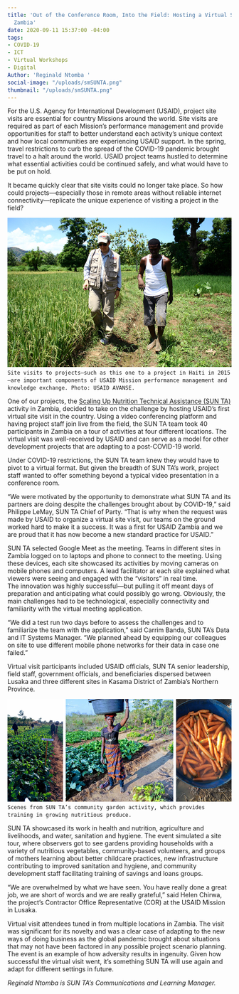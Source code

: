 ```yaml
---
title: 'Out of the Conference Room, Into the Field: Hosting a Virtual Site Visit in
  Zambia'
date: 2020-09-11 15:37:00 -04:00
tags:
- COVID-19
- ICT
- Virtual Workshops
- Digital
Author: 'Reginald Ntomba '
social-image: "/uploads/smSUNTA.png"
thumbnail: "/uploads/smSUNTA.png"
---
```


For the U.S. Agency for International Development (USAID), project site visits are essential for country Missions around the world. Site visits are required as part of each Mission’s performance management and provide opportunities for staff to better understand each activity’s unique context and how local communities are experiencing USAID support. In the spring, travel restrictions to curb the spread of the COVID-19 pandemic brought travel to a halt around the world. USAID project teams hustled to determine what essential activities could be continued safely, and what would have to be put on hold. 

It became quickly clear that site visits could no longer take place. So how could projects—especially those in remote areas without reliable internet connectivity—replicate the unique experience of visiting a project in the field? 

<!--more-->
 
![zambia.JPG](/uploads/zambia.JPG)`Site visits to projects—such as this one to a project in Haiti in 2015—are important components of USAID Mission performance management and knowledge exchange. Photo: USAID AVANSE.` 

One of our projects, the [Scaling Up Nutrition Technical Assistance (SUN TA)](https://www.dai.com/our-work/projects/zambia-scaling-up-nutrition-technical-assistance-zambia-sun-ta) activity in Zambia, decided to take on the challenge by hosting USAID’s first virtual site visit in the country. Using a video conferencing platform and having project staff join live from the field, the SUN TA team took 40 participants in Zambia on a tour of activities at four different locations. The virtual visit was well-received by USAID and can serve as a model for other development projects that are adapting to a post-COVID-19 world. 

Under COVID-19 restrictions, the SUN TA team knew they would have to pivot to a virtual format. But given the breadth of SUN TA’s work, project staff wanted to offer something beyond a typical video presentation in a conference room. 

“We were motivated by the opportunity to demonstrate what SUN TA and its partners are doing despite the challenges brought about by COVID-19,” said Philippe LeMay, SUN TA Chief of Party. “That is why when the request was made by USAID to organize a virtual site visit, our teams on the ground worked hard to make it a success. It was a first for USAID Zambia and we are proud that it has now become a new standard practice for USAID.” 

SUN TA selected Google Meet as the meeting. Teams in different sites in Zambia logged on to laptops and phone to connect to the meeting. Using these devices, each site showcased its activities by moving cameras on mobile phones and computers. A lead facilitator at each site explained what viewers were seeing and engaged with the “visitors” in real time.  
The innovation was highly successful—but pulling it off meant days of preparation and anticipating what could possibly go wrong. Obviously, the main challenges had to be technological, especially connectivity and familiarity with the virtual meeting application. 

“We did a test run two days before to assess the challenges and to familiarize the team with the application,” said Carrim Banda, SUN TA’s Data and IT Systems Manager. “We planned ahead by equipping our colleagues on site to use different mobile phone networks for their data in case one failed.”

Virtual visit participants included USAID officials, SUN TA senior leadership, field staff, government officials, and beneficiaries dispersed between Lusaka and three different sites in Kasama District of Zambia’s Northern Province. 

![SUNTA1.png](/uploads/SUNTA1.png)`Scenes from SUN TA’s community garden activity, which provides training in growing nutritious produce.`

SUN TA showcased its work in health and nutrition, agriculture and livelihoods, and water, sanitation and hygiene. The event simulated a site tour, where observers got to see gardens providing households with a variety of nutritious vegetables, community-based volunteers, and groups of mothers learning about better childcare practices, new infrastructure contributing to improved sanitation and hygiene, and community development staff facilitating training of savings and loans groups. 

“We are overwhelmed by what we have seen. You have really done a great job, we are short of words and we are really grateful,” said Helen Chirwa, the project’s Contractor Office Representative (COR) at the USAID Mission in Lusaka.  
  
Virtual visit attendees tuned in from multiple locations in Zambia. 
The visit was significant for its novelty and was a clear case of adapting to the new ways of doing business as the global pandemic brought about situations that may not have been factored in any possible project scenario planning. The event is an example of how adversity results in ingenuity. Given how successful the virtual visit went, it’s something SUN TA will use again and adapt for different settings in future.

*Reginald Ntomba is SUN TA’s Communications and Learning Manager.*